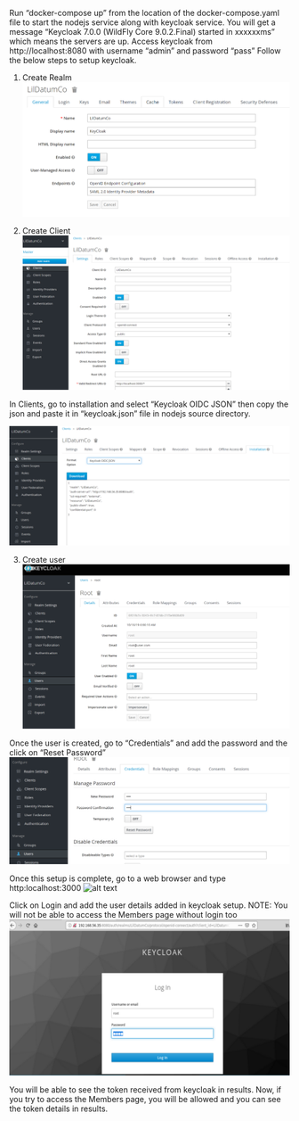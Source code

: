 Run “docker-compose up” from the location of the docker-compose.yaml file to start the nodejs service along with keycloak service.
You will get a message “Keycloak 7.0.0 (WildFly Core 9.0.2.Final) started in xxxxxxms” which means the servers are up.
Access keycloak from http://localhost:8080 with username “admin” and password “pass”
Follow the below steps to setup keycloak.
1. Create Realm
![alt text](https://raw.githubusercontent.com/viveksharma2175/nodejs_keycloak_basic_setup/master/images/realm.png)

2. Create Client
![alt text](https://raw.githubusercontent.com/viveksharma2175/nodejs_keycloak_basic_setup/master/images/client.png)

In Clients, go to installation and select “Keycloak OIDC JSON” then copy the json and paste it in “keycloak.json” file in nodejs source directory.

![alt text](https://raw.githubusercontent.com/viveksharma2175/nodejs_keycloak_basic_setup/master/images/client_install.png)

3. Create user 
![alt text](https://raw.githubusercontent.com/viveksharma2175/nodejs_keycloak_basic_setup/master/images/user.png)

Once the user is created, go to “Credentials” and add the password and the click on “Reset Password”
![alt text](https://raw.githubusercontent.com/viveksharma2175/nodejs_keycloak_basic_setup/master/images/user_2.png)

Once this setup is complete, go to a web browser and type http:localhost:3000
![alt text](https://raw.githubusercontent.com/viveksharma2175/nodejs_keycloak_basic_setup/master/images/index.png)

Click on Login and add the user details added in keycloak setup.
NOTE: You will not be able to access the Members page without login too
![alt text](https://raw.githubusercontent.com/viveksharma2175/nodejs_keycloak_basic_setup/master/images/login.png)

You will be able to see the token received from keycloak in results.
Now, if you try to access the Members page, you will be allowed and you can see the token details in results.
